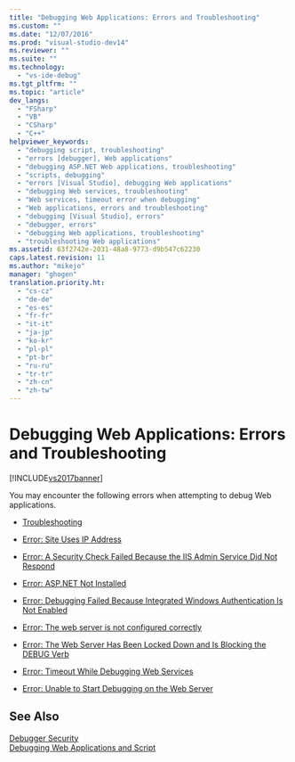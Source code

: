 ```yaml
---
title: "Debugging Web Applications: Errors and Troubleshooting"
ms.custom: ""
ms.date: "12/07/2016"
ms.prod: "visual-studio-dev14"
ms.reviewer: ""
ms.suite: ""
ms.technology: 
  - "vs-ide-debug"
ms.tgt_pltfrm: ""
ms.topic: "article"
dev_langs: 
  - "FSharp"
  - "VB"
  - "CSharp"
  - "C++"
helpviewer_keywords: 
  - "debugging script, troubleshooting"
  - "errors [debugger], Web applications"
  - "debugging ASP.NET Web applications, troubleshooting"
  - "scripts, debugging"
  - "errors [Visual Studio], debugging Web applications"
  - "debugging Web services, troubleshooting"
  - "Web services, timeout error when debugging"
  - "Web applications, errors and troubleshooting"
  - "debugging [Visual Studio], errors"
  - "debugger, errors"
  - "debugging Web applications, troubleshooting"
  - "troubleshooting Web applications"
ms.assetid: 63f2742e-2031-48a8-9773-d9b547c62230
caps.latest.revision: 11
ms.author: "mikejo"
manager: "ghogen"
translation.priority.ht: 
  - "cs-cz"
  - "de-de"
  - "es-es"
  - "fr-fr"
  - "it-it"
  - "ja-jp"
  - "ko-kr"
  - "pl-pl"
  - "pt-br"
  - "ru-ru"
  - "tr-tr"
  - "zh-cn"
  - "zh-tw"
---
```

# Debugging Web Applications: Errors and Troubleshooting
[!INCLUDE[vs2017banner](../code-quality/includes/vs2017banner.md)]

You may encounter the following errors when attempting to debug Web applications.  
  
-   [Troubleshooting](../debugger/debugging-web-applications--troubleshooting.md)  
  
-   [Error: Site Uses IP Address](../debugger/error--site-uses-ip-address.md)  
  
-   [Error: A Security Check Failed Because the IIS Admin Service Did Not Respond](../debugger/error--a-security-check-failed-because-the-iis-admin-service-did-not-respond.md)  
  
-   [Error: ASP.NET Not Installed](../debugger/error--asp.net-not-installed.md)  
  
-   [Error: Debugging Failed Because Integrated Windows Authentication Is Not Enabled](../debugger/6027cd94-74cf-470f-b7ce-6f6b68bc56ba.md)  
  
-   [Error: The web server is not configured correctly](../debugger/error--the-web-server-is-not-configured-correctly.md)  
  
-   [Error: The Web Server Has Been Locked Down and Is Blocking the DEBUG Verb](../debugger/error--the-web-server-has-been-locked-down-and-is-blocking-the-debug-verb.md)  
  
-   [Error: Timeout While Debugging Web Services](../debugger/error--timeout-while-debugging-web-services.md)  
  
-   [Error: Unable to Start Debugging on the Web Server](../debugger/error--unable-to-start-debugging-on-the-web-server.md)  
  
## See Also  
 [Debugger Security](../debugger/debugger-security.md)   
 [Debugging Web Applications and Script](../debugger/debugging-web-applications-and-script.md)